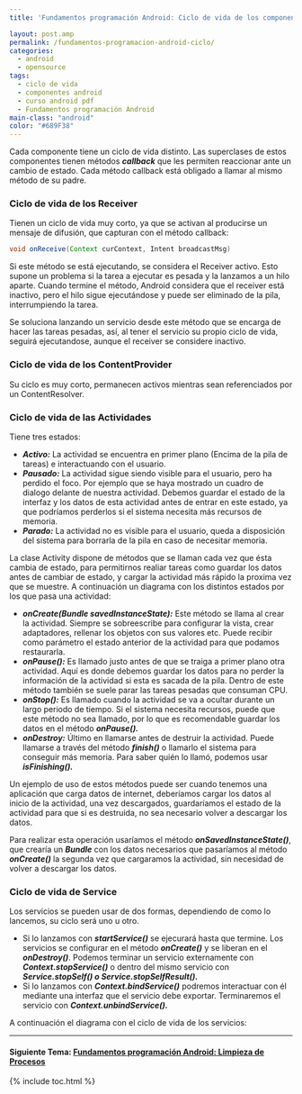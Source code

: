 ```yaml
---
title: 'Fundamentos programación Android: Ciclo de vida de los componentes'

layout: post.amp
permalink: /fundamentos-programacion-android-ciclo/
categories:
  - android
  - opensource
tags:
  - ciclo de vida
  - componentes android
  - curso android pdf
  - Fundamentos programación Android
main-class: "android"
color: "#689F38"
---
```



Cada componente tiene un ciclo de vida distinto. Las superclases de estos componentes tienen métodos ***callback*** que les permiten reaccionar ante un cambio de estado. Cada método callback está obligado a llamar al mismo método de su padre.

### Ciclo de vida de los Receiver

Tienen un ciclo de vida muy corto, ya que se activan al producirse un mensaje de difusión, que capturan con el método callback:


<!--ad-->

```java
void onReceive(Context curContext, Intent broadcastMsg)
```

Si este método se está ejecutando, se considera el Receiver activo. Esto supone un problema si la tarea a ejecutar es pesada y la lanzamos a un hilo aparte. Cuando termine el método, Android considera que el receiver está inactivo, pero el hilo sigue ejecutándose y puede ser eliminado de la pila, interrumpiendo la tarea.

Se soluciona lanzando un servicio desde este método que se encarga de hacer las tareas pesadas, así, al tener el servicio su propio ciclo de vida, seguirá ejecutandose, aunque el receiver se considere inactivo.

### Ciclo de vida de los ContentProvider

Su ciclo es muy corto, permanecen activos mientras sean referenciados por un ContentResolver.

### Ciclo de vida de las Actividades

Tiene tres estados:

  * ***Activo:*** La actividad se encuentra en primer plano (Encima de la pila de tareas) e interactuando con el usuario.
  * ***Pausado:*** La actividad sigue siendo visible para el usuario, pero ha perdido el foco. Por ejemplo que se haya mostrado un cuadro de dialogo delante de nuestra actividad. Debemos guardar el estado de la interfaz y los datos de esta actividad antes de entrar en este estado, ya que podríamos perderlos si el sistema necesita más recursos de memoria.
  * ***Parado:*** La actividad no es visible para el usuario, queda a disposición del sistema para borrarla de la pila en caso de necesitar memoria.

La clase Activity dispone de métodos que se llaman cada vez que ésta cambia de estado, para permitirnos realiar tareas como guardar los datos antes de cambiar de estado, y cargar la actividad más rápido la proxima vez que se muestre. A continuación un diagrama con los distintos estados por los que pasa una actividad:

<div class="separator" >
<a href="https://4.bp.blogspot.com/-rzvsPpVkc5s/TfsiicRNDwI/AAAAAAAAAng/UkVWUYQySbM/s1600/activity_lifecycle.png"  ><amp-img on="tap:lightbox1" role="button" tabindex="0" layout="responsive" title="ciclo de vida actividades" alt="ciclo de vida actividades"  height="500" width="407" src="https://4.bp.blogspot.com/-rzvsPpVkc5s/TfsiicRNDwI/AAAAAAAAAng/UkVWUYQySbM/s1600/activity_lifecycle.png" /></a>
</div>

  * ***onCreate(Bundle savedInstanceState):*** Este método se llama al crear la actividad. Siempre se sobreescribe para configurar la vista, crear adaptadores, rellenar los objetos con sus valores etc. Puede recibir como parámetro el estado anterior de la actividad para que podamos restaurarla.
  * ***onPause():*** Es llamado justo antes de que se traiga a primer plano otra actividad. Aquí es donde debemos guardar los datos para no perder la información de la actividad si esta es sacada de la pila. Dentro de este método también se suele parar las tareas pesadas que consuman CPU.
  * ***onStop():*** Es llamado cuando la actividad se va a ocultar durante un largo periodo de tiempo. Si el sistema necesita recursos, puede que este método no sea llamado, por lo que es recomendable guardar los datos en el método ***onPause().***
  * ***onDestroy:*** Último en llamarse antes de destruir la actividad. Puede llamarse a través del método ***finish()*** o llamarlo el sistema para conseguir más memoria. Para saber quién lo llamó, podemos usar ***isFinishing().***

Un ejemplo de uso de estos métodos puede ser cuando tenemos una aplicación que carga datos de internet, deberíamos cargar los datos al inicio de la actividad, una vez descargados, guardaríamos el estado de la actividad para que si es destruida, no sea necesario volver a descargar los datos.

Para realizar esta operación usaríamos el método ***onSavedInstanceState()***, que crearía un ***Bundle*** con los datos necesarios que pasaríamos al método ***onCreate()*** la segunda vez que cargaramos la actividad, sin necesidad de volver a descargar los datos.

### Ciclo de vida de Service

Los servicios se pueden usar de dos formas, dependiendo de como lo lancemos, su ciclo será uno u otro.

  * Si lo lanzamos con ***startService()*** se ejecurará hasta que termine. Los servicios se configurar en el método ***onCreate()*** y se liberan en el ***onDestroy()***. Podemos terminar un servicio externamente con ***Context.stopService()*** o dentro del mismo servicio con ***Service.stopSelf() o Service.stopSelfResult().***
  * Si lo lanzamos con ***Context.bindService()*** podremos interactuar con él mediante una interfaz que el servicio debe exportar. Terminaremos el servicio con ***Context.unbindService().***

A continuación el diagrama con el ciclo de vida de los servicios:

<div class="separator" >
<a href="https://2.bp.blogspot.com/-7eOY6RsbVQ0/TfsqCsNCg0I/AAAAAAAAAno/y-bkegRUNiw/s1600/service_lifecycle.png"  ><amp-img on="tap:lightbox1" role="button" tabindex="0" layout="responsive" alt="Ciclo de vida servicios" title="Ciclo de vida servicios"  height="500" width="432" src="https://2.bp.blogspot.com/-7eOY6RsbVQ0/TfsqCsNCg0I/AAAAAAAAAno/y-bkegRUNiw/s1600/service_lifecycle.png" /></a>
</div>

* * *

#### Siguiente Tema: [Fundamentos programación Android: Limpieza de Procesos][1] 



 [1]: /fundamentos-programacion-android_18/

{% include toc.html %}
